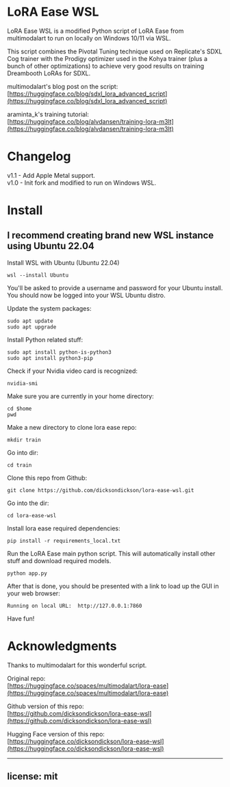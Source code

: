 
# LoRA Ease WSL   

LoRA Ease WSL is a modified Python script of LoRA Ease from multimodalart to run on locally on Windows 10/11 via WSL.   

This script combines the Pivotal Tuning technique used on Replicate's SDXL Cog trainer with the Prodigy optimizer used in the Kohya trainer (plus a bunch of other optimizations) to achieve very good results on training Dreambooth LoRAs for SDXL.   


multimodalart's blog post on the script:  
[https://huggingface.co/blog/sdxl_lora_advanced_script](https://huggingface.co/blog/sdxl_lora_advanced_script)  


araminta_k's training tutorial:  
[https://huggingface.co/blog/alvdansen/training-lora-m3lt](https://huggingface.co/blog/alvdansen/training-lora-m3lt)  



# Changelog    
v1.1 - Add Apple Metal support.  
v1.0 - Init fork and modified to run on Windows WSL.  



# Install   

## I recommend creating brand new WSL instance using Ubuntu 22.04

Install WSL with Ubuntu (Ubuntu 22.04)   

`wsl --install Ubuntu`  

You'll be asked to provide a username and password for your Ubuntu install.  
You should now be logged into your WSL Ubuntu distro.

Update the system packages:   

`sudo apt update`   
`sudo apt upgrade`   

Install Python related stuff:   

`sudo apt install python-is-python3`   
`sudo apt install python3-pip`   

Check if your Nvidia video card is recognized:   

`nvidia-smi`   

Make sure you are currently in your home directory:   

`cd $home`   
`pwd`   

Make a new directory to clone lora ease repo:   

`mkdir train`   

Go into dir:   

`cd train`   

Clone this repo from Github:   

`git clone https://github.com/dicksondickson/lora-ease-wsl.git`   

Go into the dir:   

`cd lora-ease-wsl`   

Install lora ease required dependencies:   

`pip install -r requirements_local.txt`   

Run the LoRA Ease main python script. This will automatically install other stuff and download required models.   

`python app.py`   

After that is done, you should be presented with a link to load up the GUI in your web browser:   

`Running on local URL:  http://127.0.0.1:7860`   

Have fun!   


# Acknowledgments   

Thanks to multimodalart for this wonderful script.   

Original repo:  
[https://huggingface.co/spaces/multimodalart/lora-ease](https://huggingface.co/spaces/multimodalart/lora-ease)     


Github version of this repo:  
[https://github.com/dicksondickson/lora-ease-wsl](https://github.com/dicksondickson/lora-ease-wsl)     


Hugging Face version of this repo:   
[https://huggingface.co/dicksondickson/lora-ease-wsl](https://huggingface.co/dicksondickson/lora-ease-wsl)      


---
license: mit   
---
